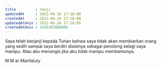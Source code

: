 ```yaml
---
title         : Janji
updatedAt     : 2022-06-26 17:18:00
createdAt     : 2022-06-26 17:18:00
updatedAtUnix : 2022-06-26 17:18:00
createdAtUnix : 1656263880000 
---
```


Saya telah berjanji kepada Tuhan bahwa saya tidak akan membiarkan orang yang sedih sampai saya berdiri disisinya sebagai penolong selagi  saya mampu. Atau aku menangis jika aku tidak mampu membantunya.

M.M al-Manfaluty
